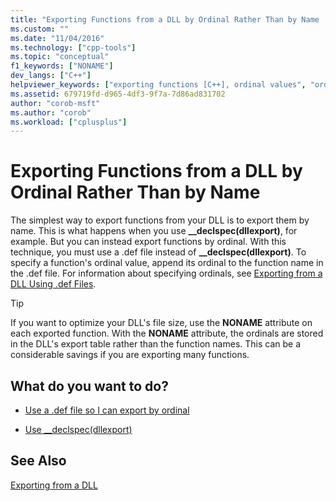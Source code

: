 ```yaml
---
title: "Exporting Functions from a DLL by Ordinal Rather Than by Name | Microsoft Docs"
ms.custom: ""
ms.date: "11/04/2016"
ms.technology: ["cpp-tools"]
ms.topic: "conceptual"
f1_keywords: ["NONAME"]
dev_langs: ["C++"]
helpviewer_keywords: ["exporting functions [C++], ordinal values", "ordinal exports [C++]", "exporting DLLs [C++], ordinal values", "NONAME attribute"]
ms.assetid: 679719fd-d965-4df3-9f7a-7d86ad831702
author: "corob-msft"
ms.author: "corob"
ms.workload: ["cplusplus"]
---
```

# Exporting Functions from a DLL by Ordinal Rather Than by Name

The simplest way to export functions from your DLL is to export them by name. This is what happens when you use **__declspec(dllexport)**, for example. But you can instead export functions by ordinal. With this technique, you must use a .def file instead of **__declspec(dllexport)**. To specify a function's ordinal value, append its ordinal to the function name in the .def file. For information about specifying ordinals, see [Exporting from a DLL Using .def Files](../build/exporting-from-a-dll-using-def-files.md).

> [!TIP]
>  If you want to optimize your DLL's file size, use the **NONAME** attribute on each exported function. With the **NONAME** attribute, the ordinals are stored in the DLL's export table rather than the function names. This can be a considerable savings if you are exporting many functions.

## What do you want to do?

- [Use a .def file so I can export by ordinal](../build/exporting-from-a-dll-using-def-files.md)

- [Use __declspec(dllexport)](../build/exporting-from-a-dll-using-declspec-dllexport.md)

## See Also

[Exporting from a DLL](../build/exporting-from-a-dll.md)